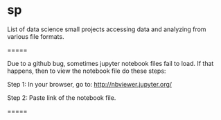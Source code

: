 # sp

List of data science small projects accessing data and analyzing from various file formats.

=====


Due to a github bug, sometimes jupyter notebook files fail to load. If that happens, then to view the notebook file do these steps:

Step 1: In your browser, go to: http://nbviewer.jupyter.org/

Step 2: Paste link of the notebook file.


=====

